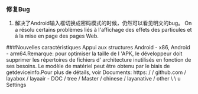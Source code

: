 ### 修复Bug
1. 解决了Android输入框切换成密码模式的时候，仍然可以看见明文的bug。
On a résolu certains problèmes liés à l'affichage des effets des particules et à la mise en page des pages Web.

###Nouvelles caractéristiques
Appui aux structures Android - x86, Android - arm64.Remarque: pour optimiser la taille de l 'APK, le développeur doit supprimer les répertoires de fichiers d' architecture inutilisés en fonction de ses besoins.
Le modèle de matériel peut être obtenu par le biais de getdeviceinfo.Pour plus de détails, voir Documents: https: / / github.com / layabox / layaair - DOC / tree / Master / chinese / layanative / other \ \ u Settings